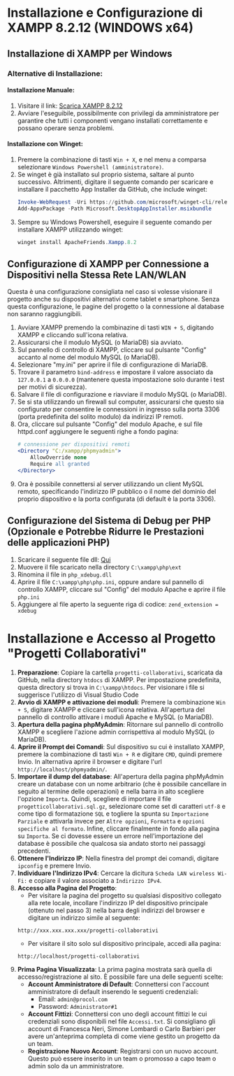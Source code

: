 # Installazione e Configurazione di XAMPP 8.2.12 (WINDOWS x64)
## Installazione di XAMPP per Windows
### Alternative di Installazione:

#### Installazione Manuale:
1. Visitare il link: [Scarica XAMPP 8.2.12](https://sourceforge.net/projects/xampp/files/XAMPP%20Windows/8.2.12/xampp-windows-x64-8.2.12-0-VS16-installer.exe)
2. Avviare l'eseguibile, possibilmente con privilegi da amministratore per garantire che tutti i componenti vengano installati correttamente e possano operare senza problemi.

#### Installazione con Winget:
1. Premere la combinazione di tasti `Win + X`, e nel menu a comparsa selezionare `Windows Powershell (amministratore)`.
2. Se winget è già installato sul proprio sistema, saltare al punto successivo. Altrimenti, digitare il seguente comando per scaricare e installare il pacchetto App Installer da GitHub, che include winget:
   ```powershell
   Invoke-WebRequest -Uri https://github.com/microsoft/winget-cli/releases/download/v1.4.11071/Microsoft.DesktopAppInstaller_8wekyb3d8bbwe.msixbundle -OutFile Microsoft.DesktopAppInstaller.msixbundle
   Add-AppxPackage -Path Microsoft.DesktopAppInstaller.msixbundle
2. Sempre su Windows Powershell, eseguire il seguente comando per installare XAMPP utilizzando winget:
    ```powershell
    winget install ApacheFriends.Xampp.8.2
    
## Configurazione di XAMPP per Connessione a Dispositivi nella Stessa Rete LAN/WLAN
Questa è una configurazione consigliata nel caso si volesse visionare il progetto anche su dispositivi alternativi come tablet e smartphone. Senza questa configurazione, le pagine del progetto o la connessione al database non saranno raggiungibili.
1. Avviare XAMPP premendo la combinazine di tasti `WIN + S`, digitando XAMPP e cliccando sull'icona relativa. 
2. Assicurarsi che il modulo MySQL (o MariaDB) sia avviato.
3. Sul pannello di controllo di XAMPP, cliccare sul pulsante "Config" accanto al nome del modulo MySQL (o MariaDB).
4. Selezionare "my.ini" per aprire il file di configurazione di MariaDB.
5. Trovare il parametro `bind-address` e impostare il valore associato da `127.0.0.1` a `0.0.0.0` (mantenere questa impostazione solo durante i test per motivi di sicurezza).
6. Salvare il file di configurazione e riavviare il modulo MySQL (o MariaDB).
7. Se si sta utilizzando un firewall sul computer, assicurarsi che questo sia configurato per consentire le connessioni in ingresso sulla porta 3306 (porta predefinita del solito modulo) da indirizzi IP remoti.
8. Ora, cliccare sul pulsante "Config" del modulo Apache, e sul file httpd.conf aggiungere le seguenti righe a fondo pagina: 
    ```apache
    # connessione per dispositivi remoti
    <Directory "C:/xampp/phpmyadmin">
        AllowOverride none
        Require all granted
    </Directory>
    ```
9. Ora è possibile connettersi al server utilizzando un client MySQL remoto, specificando l'indirizzo IP pubblico o il nome del dominio del proprio dispositivo e la porta configurata (di default è la porta 3306).

## Configurazione del Sistema di Debug per PHP (Opzionale e Potrebbe Ridurre le Prestazioni delle applicazioni PHP)
1. Scaricare il seguente file dll: [Qui](https://xdebug.org/files/php_xdebug-3.1.6-7.4-vc15-x86_64.dll)
2. Muovere il file scaricato nella directory `C:\xampp\php\ext`
3. Rinomina il file in `php_xdebug.dll`
4. Aprire il file `C:\xampp\php\php.ini`, oppure andare sul pannello di controllo XAMPP, cliccare sul "Config" del modulo Apache e aprire il file `php.ini`
5. Aggiungere al file aperto la seguente riga di codice: 
    `zend_extension = xdebug`


# Installazione e Accesso al Progetto "Progetti Collaborativi"

1. **Preparazione**: Copiare la cartella `progetti-collaborativi`, scaricata da GitHub, nella directory `htdocs` di XAMPP. Per impostazione predefinita, questa directory si trova in `C:\xampp\htdocs`. Per visionare i file si suggerisce l'utilizzo di Visual Studio Code
2. **Avvio di XAMPP e attivazione dei moduli**: Premere la combinazione `Win + S`, digitare XAMPP e cliccare sull'icona relativa. All'apertura del pannello di controllo attivare i moduli Apache e MySQL (o MariaDB).
3. **Apertura della pagina phpMyAdmin**: Ritornare sul pannello di controllo XAMPP e scegliere l'azione admin corrispettiva al modulo MySQL (o MariaDB).
4. **Aprire il Prompt dei Comandi**: Sul dispositivo su cui è installato XAMPP, premere la combinazione di tasti `Win + R` e digitare `CMD`, quindi premere Invio. In alternativa aprire il browser e digitare l'url `http://localhost/phpmyadmin/`.
5. **Importare il dump del database**: All'apertura della pagina phpMyAdmin creare un database con un nome arbitrario (che è possibile cancellare in seguito al termine delle operazioni) e nella barra in alto scegliere l'opzione `Importa`. Quindi, scegliere di importare il file `progetticollaborativi.sql.gz`, selezionare come set di caratteri `utf-8` e come tipo di formatazione `SQL` e togliere la spunta su `Importazione Parziale` e attivarla invece per `Altre opzioni`, `Formatta` e `opzioni specifiche al formato`. Infine, cliccare finalmente in fondo alla pagina su `Importa`. Se ci dovesse essere un errore nell'importazione del database è possibile che qualcosa sia andato storto nei passaggi precedenti. 
6. **Ottenere l'Indirizzo IP**: Nella finestra del prompt dei comandi, digitare `ipconfig` e premere Invio.
7. **Individuare l'Indirizzo IPv4**: Cercare la dicitura `Scheda LAN wireless Wi-Fi:` e copiare il valore associato a `Indirizzo IPv4`.
8. **Accesso alla Pagina del Progetto**:
   - Per visitare la pagina del progetto su qualsiasi dispositivo collegato alla rete locale, incollare l'indirizzo IP del dispositivo principale (ottenuto nel passo 3) nella barra degli indirizzi del browser e digitare un indirizzo simile al seguente:
    ```url
    http://xxx.xxx.xxx.xxx/progetti-collaborativi
    ```
   - Per visitare il sito solo sul dispositivo principale, accedi alla pagina:
    ```url
    http://localhost/progetti-collaborativi
    ```
9. **Prima Pagina Visualizzata**: La prima pagina mostrata sarà quella di accesso/registrazione al sito. È possibile fare una delle seguenti scelte:
   - **Account Amministratore di Default**: Connettersi con l'account amministratore di default inserendo le seguenti credenziali:
     - Email: `admin@procol.com`
     - Password: `Administrator#1`
   - **Account Fittizi**: Connettersi con uno degli account fittizi le cui credenziali sono disponibili nel file `Accessi.txt`. Si consigliano gli account di Francesca Neri, Simone Lombardi o Carlo Barbieri per avere un'anteprima completa di come viene gestito un progetto da un team.
   - **Registrazione Nuovo Account**: Registrarsi con un nuovo account. Questo può essere inserito in un team o promosso a capo team o admin solo da un amministratore.
